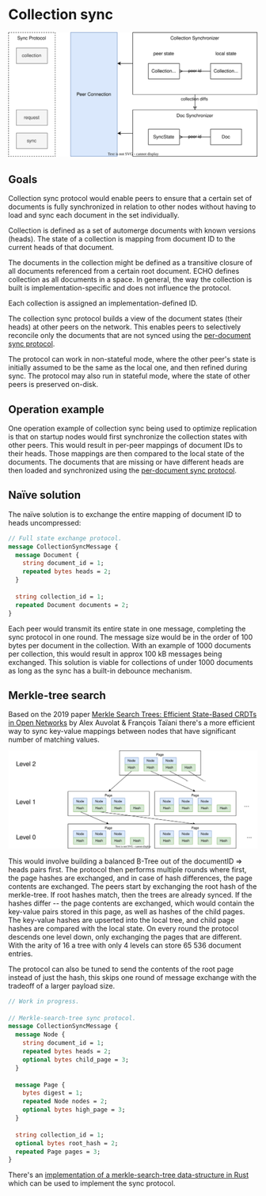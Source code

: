 # Collection sync

<img src="diagrams/collection-sync.drawio.svg" />

## Goals

Collection sync protocol would enable peers to ensure that a certain set of documents is fully synchronized in relation to other nodes without having to load and sync each document in the set individually.

Collection is defined as a set of automerge documents with known versions (heads).
The state of a collection is mapping from document ID to the current heads of that document.

The documents in the collection might be defined as a transitive closure of all documents referenced from a certain root document. ECHO defines collection as all documents in a space. In general, the way the collection is built is implementation-specific and does not influence the protocol.

Each collection is assigned an implementation-defined ID.

The collection sync protocol builds a view of the document states (their heads) at other peers on the network.
This enables peers to selectively reconcile only the documents that are not synced using the [per-document sync protocol](https://automerge.org/automerge/api-docs/js/#syncing).

The protocol can work in non-stateful mode, where the other peer's state is initially assumed to be the same as the local one, and then refined during sync. The protocol may also run in stateful mode, where the state of other peers is preserved on-disk.

## Operation example

One operation example of collection sync being used to optimize replication is that on startup nodes would first synchronize the collection states with other peers.
This would result in per-peer mappings of document IDs to their heads.
Those mappings are then compared to the local state of the documents.
The documents that are missing or have different heads are then loaded and synchronized using the [per-document sync protocol](https://automerge.org/automerge/api-docs/js/#syncing).

## Naïve solution

The naïve solution is to exchange the entire mapping of document ID to heads uncompressed:

```protobuf
// Full state exchange protocol.
message CollectionSyncMessage {
  message Document {
    string document_id = 1;
    repeated bytes heads = 2;
  }

  string collection_id = 1;
  repeated Document documents = 2;
}
```

Each peer would transmit its entire state in one message, completing the sync protocol in one round.
The message size would be in the order of 100 bytes per document in the collection.
With an example of 1000 documents per collection, this would result in approx 100 kB messages being exchanged.
This solution is viable for collections of under 1000 documents as long as the sync has a built-in debounce mechanism.

## Merkle-tree search

Based on the 2019 paper [Merkle Search Trees: Efficient State-Based CRDTs in Open Networks](https://inria.hal.science/hal-02303490) by Alex Auvolat & François Taïani there's a more efficient way to sync key-value mappings between nodes that have significant number of matching values.

<img src="diagrams/merkle-search-tree.drawio.svg" />

This would involve building a balanced B-Tree out of the documentID => heads pairs first.
The protocol then performs multiple rounds where first, the page hashes are exchanged, and in case of hash differences, the page contents are exchanged.
The peers start by exchanging the root hash of the merkle-tree.
If root hashes match, then the trees are already synced.
If the hashes differ -- the page contents are exchanged, which would contain the key-value pairs stored in this page, as well as hashes of the child pages.
The key-value hashes are upserted into the local tree, and child page hashes are compared with the local state.
On every round the protocol descends one level down, only exchanging the pages that are different.
With the arity of 16 a tree with only 4 levels can store 65 536 document entries.

The protocol can also be tuned to send the contents of the root page instead of just the hash, this skips one round of message exchange with the tradeoff of a larger payload size.

```protobuf
// Work in progress.

// Merkle-search-tree sync protocol.
message CollectionSyncMessage {
  message Node {
    string document_id = 1;
    repeated bytes heads = 2;
    optional bytes child_page = 3;
  }

  message Page {
    bytes digest = 1;
    repeated Node nodes = 2;
    optional bytes high_page = 3;
  }

  string collection_id = 1;
  optional bytes root_hash = 2;
  repeated Page pages = 3;
}
```

There's an [implementation of a merkle-search-tree data-structure in Rust](https://github.com/domodwyer/merkle-search-tree?tab=readme-ov-file) which can be used to implement the sync protocol.
